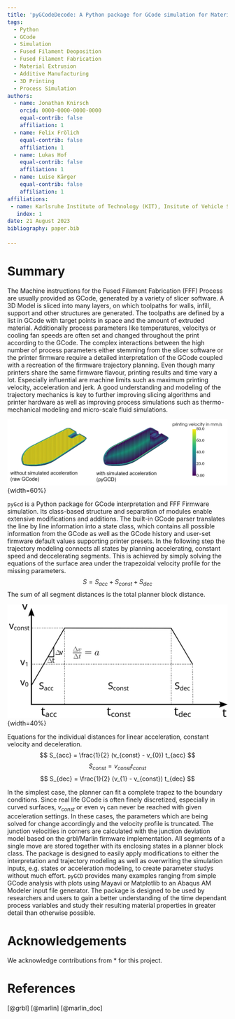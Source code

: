 ```yaml
---
title: 'pyGCodeDecode: A Python package for GCode simulation for Material Extrusion Processes.'
tags:
  - Python
  - GCode
  - Simulation
  - Fused Filament Deoposition
  - Fused Filament Fabrication
  - Material Extrusion
  - Additive Manufacturing
  - 3D Printing
  - Process Simulation
authors:
  - name: Jonathan Knirsch
    orcid: 0000-0000-0000-0000
    equal-contrib: false
    affiliation: 1
  - name: Felix Frölich
    equal-contrib: false
    affiliation: 1
  - name: Lukas Hof
    equal-contrib: false
    affiliation: 1
  - name: Luise Kärger
    equal-contrib: false
    affiliation: 1
affiliations:
 - name: Karlsruhe Institute of Technology (KIT), Insitute of Vehicle System Technology, Germany
   index: 1
date: 21 August 2023
bibliography: paper.bib

---
```


# Summary

The Machine instructions for the Fused Filament Fabrication (FFF) Process are usually provided as GCode, generated by a variety of slicer software. A 3D Model is sliced into many layers, on which toolpaths for walls, infill, support and other structures are generated. The toolpaths are defined by a list in GCode with target points in space and the amount of extruded material. Additionally process parameters like temperatures, velocitys or cooling fan speeds are often set and changed throughout the print according to the GCode. The complex interactions between the high number of process parameters either stemming from the slicer software or the printer firmware require a detailed interpretation of the GCode coupled with a recreation of the firmware trajectory planning. Even though many printers share the same firmware flavour, printing results and time vary a lot. Especially influential are machine limits such as maximum printing velocity, acceleration and jerk. A good understanding and modeling of the trajectory mechanics is key to further improving slicing algorithms and printer hardware as well as improving process simulations such as thermo-mechanical modeling and micro-scale fluid simulations.

![Comparison between simulated acceleration.\label{fig:acc_comp}](comparison.png){width=60%}

`pyGcd` is a Python package for GCode interpretation and FFF Firmware simulation.
Its class-based structure and separation of modules enable extensive modifications and additions. The built-in GCode parser translates the line by line information into a state class, which contains all possible information from the GCode as well as the GCode history and user-set firmware default values supporting printer presets. In the following step the trajectory modeling connects all states by planning accelerating, constant speed and deccelerating segments. This is achieved by simply solving the equations of the surface area under the trapezoidal velocity profile for the missing parameters.
$$
S = S_{acc} + S_{const} + S_{dec}
$$
The sum of all segment distances is the total planner block distance.

![Trapezoidal Velocity Profile.\label{fig:trapezoid}](trapezoid_profile.svg){width=40%}

Equations for the individual distances for linear acceleration, constant velocity and deceleration.
$$
S_{acc} = \frac{1}{2} (v_{const} - v_{0}) t_{acc}
$$
$$
S_{const} =  v_{const}t_{const}
$$
$$
S_{dec} = \frac{1}{2} (v_{1} - v_{const}) t_{dec}
$$

In the simplest case, the planner can fit a complete trapez to the boundary conditions. Since real life GCode is often finely discretized, especially in curved surfaces, $v_{const}$ or even $v_{1}$ can never be reached with given acceleration settings. In these cases, the parameters which are being solved for change accordingly and the velocity profile is truncated.
The junction velocities in corners are calculated with the junction deviation model based on the grbl/Marlin firmware implementation. All segments of a single move are stored together with its enclosing states in a planner block class. The package is designed to easily apply modifications to either the interpretation and trajectory modeling as well as overwriting the simulation inputs, e.g. states or acceleration modeling, to create parameter studys without much effort.
`pyGCD` provides many examples ranging from simple GCode analysis with plots using Mayavi or Matplotlib to an Abaqus AM Modeler input file generator. The package is designed to be used by researchers and users to gain a better understanding of the time dependant process variables and study their resulting material properties in greater detail than otherwise possible.

# Acknowledgements

We acknowledge contributions from * for this project.

# References
[@grbl]
[@marlin]
[@marlin_doc]

<!-- GRBL Firmware GitHub Repository: [https://github.com/grbl/grbl](https://github.com/grbl/grbl)

Marlin Firmware GCode Documentation: [https://marlinfw.org/meta/gcode/](https://marlinfw.org/meta/gcode/)

Marlin Firmware GitHub Repository: [https://github.com/MarlinFirmware/Marlin](https://github.com/MarlinFirmware/Marlin) -->

<!-- http://blog.kyneticcnc.com/2018/10/computing-junction-deviation-for-marlin.html
https://onehossshay.wordpress.com/2011/09/24/improving_grbl_cornering_algorithm/
https://reprap.org/forum/read.php?1,739819 -->
